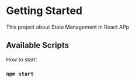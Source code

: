 # Getting Started

This project about State Management in React APp

## Available Scripts

How to start:

### `npm start`

